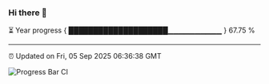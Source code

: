 ### Hi there 👋

⏳ Year progress { ████████████████████▁▁▁▁▁▁▁▁▁▁ } 67.75 %

---

⏰ Updated on Fri, 05 Sep 2025 06:36:38 GMT

![Progress Bar CI](https://github.com/DhruviPatel157/GitHub-Actions-Demo/workflows/Progress%20Bar%20CI/badge.svg)
